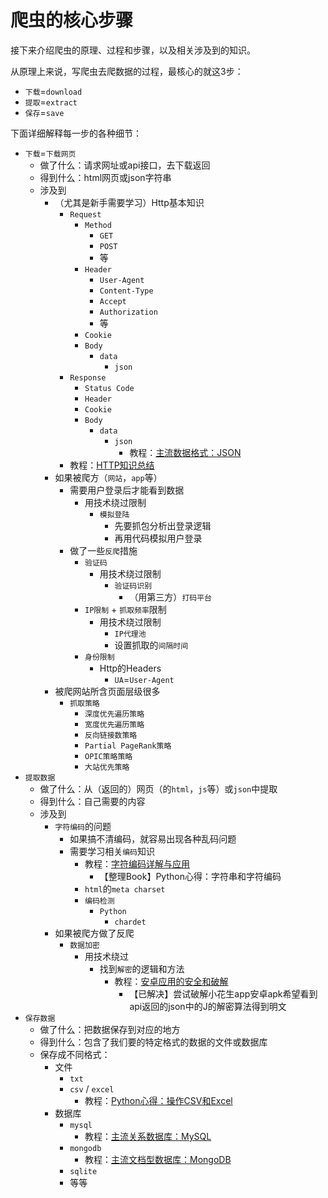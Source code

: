# 爬虫的核心步骤

接下来介绍爬虫的原理、过程和步骤，以及相关涉及到的知识。

从原理上来说，写爬虫去爬数据的过程，最核心的就这3步：

* `下载`=`download`
* `提取`=`extract`
* `保存`=`save`

下面详细解释每一步的各种细节：

* `下载`=`下载网页`
  * 做了什么：请求网址或api接口，去下载返回
  * 得到什么：html网页或json字符串
  * 涉及到
    * （尤其是新手需要学习）Http基本知识
      * `Request`
        * `Method`
          * `GET`
          * `POST`
          * 等
        * `Header`
          * `User-Agent`
          * `Content-Type`
          * `Accept`
          * `Authorization`
          * 等
        * `Cookie`
        * `Body`
          * `data`
            * `json`
      * `Response`
        * `Status Code`
        * `Header`
        * `Cookie`
        * `Body`
          * `data`
            * `json`
              * 教程：[主流数据格式：JSON](http://book.crifan.com/books/common_data_format_json/website)
      * 教程：[HTTP知识总结](http://book.crifan.com/books/http_summary/website)
    * 如果被爬方（`网站`，`app`等）
      * 需要用户登录后才能看到数据
        * 用技术绕过限制
          * `模拟登陆`
            * 先要抓包分析出登录逻辑
            * 再用代码模拟用户登录
      * 做了一些`反爬`措施
        * `验证码`
          * 用技术绕过限制
            * `验证码识别`
              * （用第三方）`打码平台`
        * `IP限制` + `抓取频率`限制
          * 用技术绕过限制
            * `IP代理池`
            * 设置抓取的`间隔时间`
        * `身份限制`
          * Http的Headers
            * `UA`=`User-Agent`
    * 被爬网站所含页面层级很多
      * `抓取策略`
        * `深度优先遍历策略`
        * `宽度优先遍历策略`
        * `反向链接数策略`
        * `Partial PageRank策略`
        * `OPIC策略策略`
        * `大站优先策略`
* `提取数据`
  * 做了什么：从（返回的）网页（的`html`，`js`等）或`json`中提取
  * 得到什么：自己需要的内容
  * 涉及到
    * `字符编码`的问题
      * 如果搞不清编码，就容易出现各种乱码问题
      * 需要学习相关`编码`知识
        * 教程：[字符编码详解与应用](https://book.crifan.com/books/str_encoding_detail_application/website/)
          * 【整理Book】Python心得：字符串和字符编码
        * `html`的`meta charset`
        * `编码检测`
          * `Python`
            * `chardet`
    * 如果被爬方做了反爬
      * `数据加密`
        * 用技术绕过
          * 找到`解密`的逻辑和方法
            * 教程：[安卓应用的安全和破解](https://book.crifan.com/books/android_app_security_crack/website/)
              * 【已解决】尝试破解小花生app安卓apk希望看到api返回的json中的J的解密算法得到明文
* `保存数据`
  * 做了什么：把数据保存到对应的地方
  * 得到什么：包含了我们要的特定格式的数据的文件或数据库
  * 保存成不同格式：
    * 文件
      * `txt`
      * `csv` / `excel`
        * 教程：[Python心得：操作CSV和Excel](http://book.crifan.com/books/python_experience_csv_excel/website)
    * 数据库
      * `mysql`
        * 教程：[主流关系数据库：MySQL](http://book.crifan.com/books/popular_rmdb_mysql/website/)
      * `mongodb`
        * 教程：[主流文档型数据库：MongoDB](http://book.crifan.com/books/popular_document_db_mongodb/website)
      * `sqlite`
      * 等等
